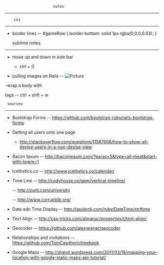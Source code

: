 



    					  notes 
---------------------------------------------------------




        css
-------------------
 
- border lines
	-- #gameRow { 
	border-bottom: solid 1px rgba(0,0,0,0.03);
	}
	


   sublime notes 
-------------------

-  move up and down in side bar
	- ctrl + 0 

- pulling images on Rails
 	-- <img src="/assets/cd-icon-picture.svg" alt="Picture">

-wrap a body with <p> tags
	-- ctrl + shft + w







     sources 
-------------------


- Bootstrap Forms
	-- https://github.com/bootstrap-ruby/rails-bootstrap-forms

- Getting all users onto one page
	- http://stackoverflow.com/questions/11587606/how-to-show-all-devise-users-in-a-non-devise-view

- Bacon Ipsum
	-- http://baconipsum.com/?paras=5&type=all-meat&start-with-lorem=1

- Icethetics.co
	-- http://www.icethetics.co/calendar/

- Time Line
	-- http://codyhouse.co/gem/vertical-timeline/
	
	-- http://zurb.com/university

	-- http://www.corruptdb.org/

- Date adn Time Display
	-- http://apidock.com/ruby/DateTime/strftime

- Text Align
	-- http://css-tricks.com/almanac/properties/t/text-align/

- Geocoder
	-- https://github.com/alexreisner/geocoder

- Relationships and invitations
	-- https://github.com/TomCawthorn/treebook
	
- Google Maps
	-- http://diginit.wordpress.com/2011/03/18/mapping-your-location-with-google-static-maps-api-tutorial/

